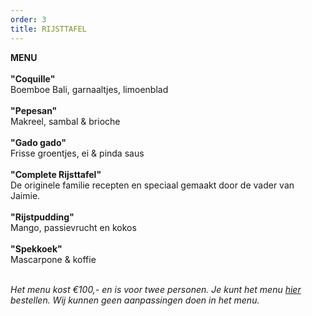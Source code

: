 ```yaml
---
order: 3
title: RIJSTTAFEL
---
```

**MENU**\
\
**"Coquille"**\
Boemboe Bali, garnaaltjes, limoenblad\
\
**"Pepesan"**\
Makreel, sambal & brioche\
\
**"Gado gado"**\
Frisse groentjes, ei & pinda saus\
\
**"Complete Rijsttafel"** \
De originele familie recepten en speciaal gemaakt door de vader van Jaimie. \
\
**"Rijstpudding"**\
Mango, passievrucht en kokos\
\
**"Spekkoek"**\
Mascarpone & koffie

 \
*Het menu kost €100,- en is voor twee personen. Je kunt het menu [hier](https://wwc.resengo.com/IndexFrame?companyShortCode=Restaurant_Jaime_van_Heije_Ouderkerk_ad_Amstel&Lang=NL&url=pq%2FFsL5gXV3FwLxirI%2BhvZuhwV2JnpdSlZWpwFydv7m%2BwM61nbehoXN2gnmgf3ZnalSAp6N1eI1raISZlJV2emNLinaZf155e6Cbm4dwf3F4n3WUiV6YhJyVnI5ja41qdk6bi6l4i4VsoZ53gFyWhYCBdbjPoF2ty6SqYp3Flw%3D%3D) bestellen. Wij kunnen geen aanpassingen doen in het menu.*